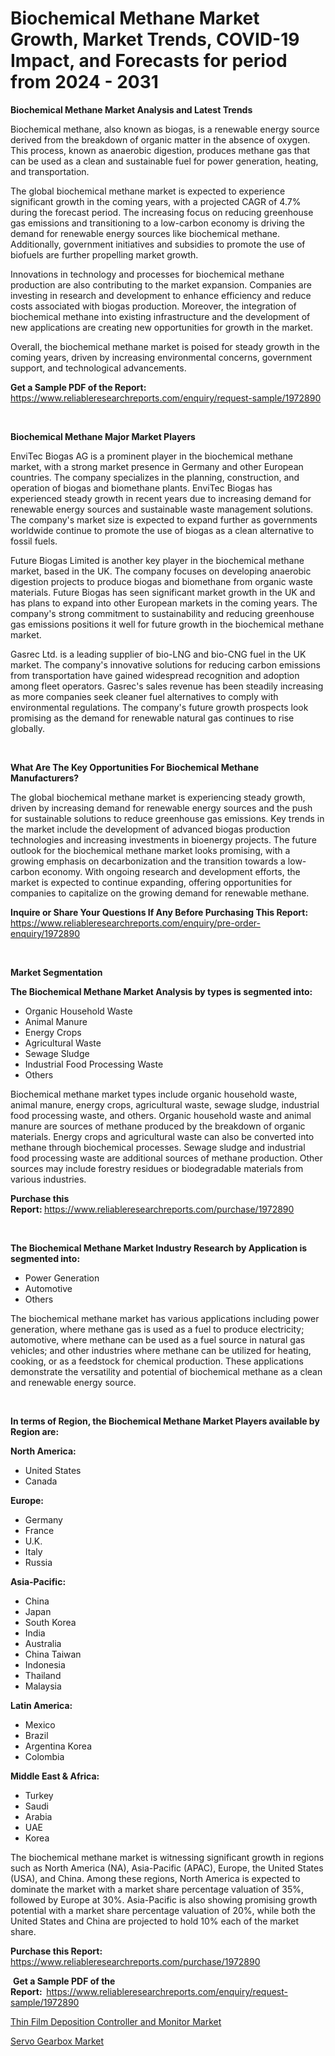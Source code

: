 <p><h1>Biochemical Methane Market Growth, Market Trends, COVID-19 Impact, and Forecasts for period from 2024 - 2031</h1></p><p><strong>Biochemical Methane Market Analysis and Latest Trends</strong></p>
<p><p>Biochemical methane, also known as biogas, is a renewable energy source derived from the breakdown of organic matter in the absence of oxygen. This process, known as anaerobic digestion, produces methane gas that can be used as a clean and sustainable fuel for power generation, heating, and transportation.</p><p>The global biochemical methane market is expected to experience significant growth in the coming years, with a projected CAGR of 4.7% during the forecast period. The increasing focus on reducing greenhouse gas emissions and transitioning to a low-carbon economy is driving the demand for renewable energy sources like biochemical methane. Additionally, government initiatives and subsidies to promote the use of biofuels are further propelling market growth.</p><p>Innovations in technology and processes for biochemical methane production are also contributing to the market expansion. Companies are investing in research and development to enhance efficiency and reduce costs associated with biogas production. Moreover, the integration of biochemical methane into existing infrastructure and the development of new applications are creating new opportunities for growth in the market.</p><p>Overall, the biochemical methane market is poised for steady growth in the coming years, driven by increasing environmental concerns, government support, and technological advancements.</p></p>
<p><strong>Get a Sample PDF of the Report:&nbsp;</strong> <a href="https://www.reliableresearchreports.com/enquiry/request-sample/1972890">https://www.reliableresearchreports.com/enquiry/request-sample/1972890</a></p>
<p>&nbsp;</p>
<p><strong>Biochemical Methane Major Market Players</strong></p>
<p><p>EnviTec Biogas AG is a prominent player in the biochemical methane market, with a strong market presence in Germany and other European countries. The company specializes in the planning, construction, and operation of biogas and biomethane plants. EnviTec Biogas has experienced steady growth in recent years due to increasing demand for renewable energy sources and sustainable waste management solutions. The company's market size is expected to expand further as governments worldwide continue to promote the use of biogas as a clean alternative to fossil fuels.</p><p>Future Biogas Limited is another key player in the biochemical methane market, based in the UK. The company focuses on developing anaerobic digestion projects to produce biogas and biomethane from organic waste materials. Future Biogas has seen significant market growth in the UK and has plans to expand into other European markets in the coming years. The company's strong commitment to sustainability and reducing greenhouse gas emissions positions it well for future growth in the biochemical methane market.</p><p>Gasrec Ltd. is a leading supplier of bio-LNG and bio-CNG fuel in the UK market. The company's innovative solutions for reducing carbon emissions from transportation have gained widespread recognition and adoption among fleet operators. Gasrec's sales revenue has been steadily increasing as more companies seek cleaner fuel alternatives to comply with environmental regulations. The company's future growth prospects look promising as the demand for renewable natural gas continues to rise globally.</p></p>
<p>&nbsp;</p>
<p><strong>What Are The Key Opportunities For Biochemical Methane Manufacturers?</strong></p>
<p><p>The global biochemical methane market is experiencing steady growth, driven by increasing demand for renewable energy sources and the push for sustainable solutions to reduce greenhouse gas emissions. Key trends in the market include the development of advanced biogas production technologies and increasing investments in bioenergy projects. The future outlook for the biochemical methane market looks promising, with a growing emphasis on decarbonization and the transition towards a low-carbon economy. With ongoing research and development efforts, the market is expected to continue expanding, offering opportunities for companies to capitalize on the growing demand for renewable methane.</p></p>
<p><strong>Inquire or Share Your Questions If Any Before Purchasing This Report:</strong> <a href="https://www.reliableresearchreports.com/enquiry/pre-order-enquiry/1972890">https://www.reliableresearchreports.com/enquiry/pre-order-enquiry/1972890</a></p>
<p>&nbsp;</p>
<p><strong>Market Segmentation</strong></p>
<p><strong>The Biochemical Methane Market Analysis by types is segmented into:</strong></p>
<p><ul><li>Organic Household Waste</li><li>Animal Manure</li><li>Energy Crops</li><li>Agricultural Waste</li><li>Sewage Sludge</li><li>Industrial Food Processing Waste</li><li>Others</li></ul></p>
<p><p>Biochemical methane market types include organic household waste, animal manure, energy crops, agricultural waste, sewage sludge, industrial food processing waste, and others. Organic household waste and animal manure are sources of methane produced by the breakdown of organic materials. Energy crops and agricultural waste can also be converted into methane through biochemical processes. Sewage sludge and industrial food processing waste are additional sources of methane production. Other sources may include forestry residues or biodegradable materials from various industries.</p></p>
<p><strong>Purchase this Report:&nbsp;</strong><a href="https://www.reliableresearchreports.com/purchase/1972890">https://www.reliableresearchreports.com/purchase/1972890</a></p>
<p>&nbsp;</p>
<p><strong>The Biochemical Methane Market Industry Research by Application is segmented into:</strong></p>
<p><ul><li>Power Generation</li><li>Automotive</li><li>Others</li></ul></p>
<p><p>The biochemical methane market has various applications including power generation, where methane gas is used as a fuel to produce electricity; automotive, where methane can be used as a fuel source in natural gas vehicles; and other industries where methane can be utilized for heating, cooking, or as a feedstock for chemical production. These applications demonstrate the versatility and potential of biochemical methane as a clean and renewable energy source.</p></p>
<p>&nbsp;</p>
<p><strong>In terms of Region, the Biochemical Methane Market Players available by Region are:</strong></p>
<p>
    <p> <strong> North America: </strong>
        <ul>
            <li>United States</li>
            <li>Canada</li>
        </ul>
        </p> 
    <p> <strong> Europe: </strong>
        <ul>
            <li>Germany</li>
            <li>France</li>
            <li>U.K.</li>
            <li>Italy</li>
            <li>Russia</li>
        </ul>
        </p> 
    <p> <strong> Asia-Pacific: </strong>
        <ul>
            <li>China</li>
            <li>Japan</li>
            <li>South Korea</li>
            <li>India</li>
            <li>Australia</li>
            <li>China Taiwan</li>
            <li>Indonesia</li>
            <li>Thailand</li>
            <li>Malaysia</li>
        </ul>
        </p> 
    <p> <strong> Latin America: </strong>
        <ul>
            <li>Mexico</li>
            <li>Brazil</li>
            <li>Argentina Korea</li>
            <li>Colombia</li>
        </ul>
        </p> 
    <p> <strong> Middle East & Africa: </strong>
        <ul>
            <li>Turkey</li>
            <li>Saudi</li>
            <li>Arabia</li>
            <li>UAE</li>
            <li>Korea</li>
        </ul>
    </p>
    </p>
<p><p>The biochemical methane market is witnessing significant growth in regions such as North America (NA), Asia-Pacific (APAC), Europe, the United States (USA), and China. Among these regions, North America is expected to dominate the market with a market share percentage valuation of 35%, followed by Europe at 30%. Asia-Pacific is also showing promising growth potential with a market share percentage valuation of 20%, while both the United States and China are projected to hold 10% each of the market share.</p></p>
<p><strong>Purchase this Report: </strong><a href="https://www.reliableresearchreports.com/purchase/1972890">https://www.reliableresearchreports.com/purchase/1972890</a></p>
<p>&nbsp;<strong>Get a Sample PDF of the Report:&nbsp;&nbsp;</strong><a href="https://www.reliableresearchreports.com/enquiry/request-sample/1972890">https://www.reliableresearchreports.com/enquiry/request-sample/1972890</a></p>
<p><strong></strong></p>
<p><p><a href="https://metal-farmhouse-e95.notion.site/Thin-Film-Deposition-Controller-and-Monitor-Market-Analysis-Examines-its-Scope-on-Growth-Opportuniti-eb755edc78cd4d93a2f301ad276e5733">Thin Film Deposition Controller and Monitor Market</a></p><p><a href="https://gratis-rainforest-2ca.notion.site/Global-Servo-Gearbox-Market-by-Types-Applications-and-Major-Players-with-Regional-Growth-Rate-Ana-575284c94f98437aa7a2524bad5d5ff3">Servo Gearbox Market</a></p></p>